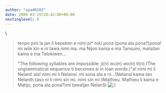 ```yaml
---
author: "spad0103"
date: 2006-03-25T20:42:00+00:00
nestinglevel: 0
---
```

\
> 
> tenpo pini la jan li kepeken e nimi pi\* toki pona (pona ala pona?)pona! mi wile kin e ni tawa nimi ma. ma Nijon kama e ma Tansuno, maIsilan kama e ma Telokiwen...
> 
> "The following syllables are impossible: ji(n) wu(n) wo(n) ti(n).(The ungrammatical sequence ti becomes si in loan words.)"a! nimi mi li Nelanti ala! nimi mi li Nelansi. mi sona ala e ni...(Nelansi kama tan Nelanth taso ni li nimi sin mi. nimi sin mi liMathieu. Mathieu li kama e Matijo, pona ala pona?)mi tawa!jan NelanSi ![;)](images/smilies/icon_e_wink.gif "Wink")